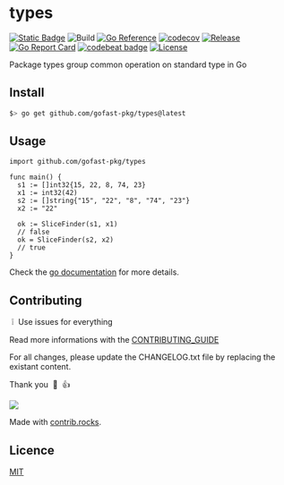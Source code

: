 # types

[![Static Badge](https://img.shields.io/badge/project%20use%20codesystem-green?link=https%3A%2F%2Fgithub.com%2Fgofast-pkg%2Fcodesystem)](https://github.com/gofast-pkg/codesystem)
![Build](https://github.com/gofast-pkg/types/actions/workflows/ci.yml/badge.svg)
[![Go Reference](https://pkg.go.dev/badge/github.com/gofast-pkg/types.svg)](https://pkg.go.dev/github.com/gofast-pkg/types)
[![codecov](https://codecov.io/gh/gofast-pkg/types/branch/main/graph/badge.svg?token=7TCE3QB21E)](https://codecov.io/gh/gofast-pkg/types)
[![Release](https://img.shields.io/github/release/gofast-pkg/types?style=flat-square)](https://github.com/gofast-pkg/types/releases)
[![Go Report Card](https://goreportcard.com/badge/github.com/gofast-pkg/types)](https://goreportcard.com/report/github.com/gofast-pkg/types)
[![codebeat badge](https://codebeat.co/badges/342befce-c894-4cff-9fca-acdecb1d6c65)](https://codebeat.co/projects/github-com-gofast-pkg-types-main)
[![License](http://img.shields.io/badge/license-mit-blue.svg?style=flat-square)](https://raw.githubusercontent.com/gofast-pkg/types/blob/main/LICENSE)

Package types group common operation on standard type in Go

## Install

``` bash
$> go get github.com/gofast-pkg/types@latest
```

## Usage

``` Golang
import github.com/gofast-pkg/types

func main() {
  s1 := []int32{15, 22, 8, 74, 23}
  x1 := int32(42)
  s2 := []string{"15", "22", "8", "74", "23"}
  x2 := "22"

  ok := SliceFinder(s1, x1)
  // false
  ok = SliceFinder(s2, x2)
  // true
}
```

Check the [go documentation](https://pkg.go.dev/github.com/gofast-pkg/types) for more details.

## Contributing

&nbsp;:grey_exclamation:&nbsp; Use issues for everything

Read more informations with the [CONTRIBUTING_GUIDE](./.github/CONTRIBUTING.md)

For all changes, please update the CHANGELOG.txt file by replacing the existant content.

Thank you &nbsp;:pray:&nbsp;&nbsp;:+1:&nbsp;

<a href="https://github.com/gofast-pkg/types/graphs/contributors">
  <img src="https://contrib.rocks/image?repo=gofast-pkg/types" />
</a>

Made with [contrib.rocks](https://contrib.rocks).

## Licence

[MIT](https://github.com/gofast-pkg/types/blob/main/LICENSE)
